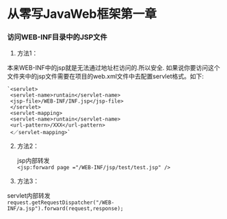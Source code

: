 # 从零写JavaWeb框架第一章

### 访问WEB-INF目录中的JSP文件

1. 方法1：   

本来WEB-INF中的jsp就是无法通过地址栏访问的.所以安全.
如果说你要访问这个文件夹中的jsp文件需要在项目的web.xml文件中去配置servlet格式。如下:

    `<servlet>
     <servlet-name>runtain</servlet-name>
     <jsp-file>/WEB-INF/INF.jsp</jsp-file>
     </servlet>
     <servlet-mapping>
     <servlet-name>runtain</servlet-name>
     <url-pattern>/XXX</url-pattern>
     <／servlet-mapping>`

2. 方法2：

    jsp内部转发    
   `<jsp:forward page ="/WEB-INF/jsp/test/test.jsp" />`

3. 方法3：  

 servlet内部转发    
`request.getRequestDispatcher("/WEB-INF/a.jsp").forward(request,response);`
